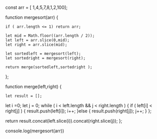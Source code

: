 
const arr = [ 1,4,5,7,8,1,2,100];

function mergesort(arr) {
    
    if ( arr.length <= 1) return arr;
    
    let mid = Math.floor((arr.length / 2));
    let left = arr.slice(0,mid);
    let right = arr.slice(mid);
    
    let sortedleft = mergesort(left);
    let sortedright = mergesort(right);
    
    return merge(sortedleft,sortedright );
};

function merge(left,right) {
    
    let result = [];
   let i =0; 
   let j = 0; 
   while ( i < left.length && j < right.length ) {
       if ( left[i] < right[j] ) {
          result.push(left[i]);
          i++;
       }else {
           result.push(right[j]);
           j++;
       }
   };
   
   return result.concat(left.slice(i)).concat(right.slice(j));
};


console.log(mergesort(arr))